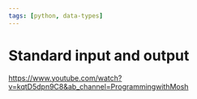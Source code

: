 ```yaml
---
tags: [python, data-types]
---
```


# Standard input and output

https://www.youtube.com/watch?v=kqtD5dpn9C8&ab_channel=ProgrammingwithMosh
